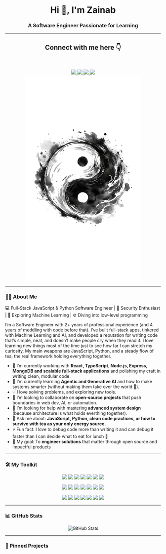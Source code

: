 <h1 align="center">Hi 👋, I'm Zainab</h1>
<h3 align="center">A Software Engineer Passionate for Learning</h3>

<!--
**za-inab/za-inab** is a ✨ _special_ ✨ repository because its `README.md` (this file) appears on your GitHub profile.
---

-->
---

<div align="center">
 <h2 align="center">Connect with me here 👇</h2>
 <br/> <br/>
<a href="mailto:zainabasif.work@gmail.com">
    <img src="https://img.shields.io/badge/Gmail-Zainab_Asif-red">
  </a>
  
   <a href="https://www.linkedin.com/in/zainab-asif-2206/">
    <img src="https://img.shields.io/badge/Linkedin-Zainab_Asif-blue">
  </a>

  
   <a href="https://x.com/xainab_asif">
    <img src="https://img.shields.io/badge/_X_-Zainab_Asif-9cf">
  </a>
  

  
  <a href="https://www.instagram.com/zainabasif.za/">
    <img src="https://img.shields.io/badge/Instagram-Zainab_Asif-ff69b4">
  </a>
  
  </div>

  <div align="center">

  <img src="assets/yingyang-nobg.png" alt="Yingyang"/>
  
</div>


---

### 👩‍💻 About Me 


💻 Full-Stack JavaScript & Python Software Engineer | 🔐 Security Enthusiast | 🤖 Exploring Machine Learning | ⚙️ Diving into low-level programming

I’m a Software Engineer with 2+ years of professional experience (and 4 years of meddling with code before that). I’ve built full-stack apps, tinkered with Machine Learning and AI, and developed a reputation for writing code that’s simple, neat, and doesn’t make people cry when they read it. I love learning new things most of the time just to see how far I can stretch my curiosity. My main weapons are JavaScript, Python, and a steady flow of tea, the real framework holding everything together.


- 🔭 I’m currently working with **React, TypeScript, Node.js, Express, MongoDB and scalable full-stack applications** and polishing my craft in writing clean, modular code.
- 🌱 I’m currently learning **Agentic and Generative AI** and how to make systems smarter (without making them take over the world 🤖).  
- 💡 I love solving problems, and exploring new tools.
- 👯 I’m looking to collaborate on **open-source projects** that push boundaries in web dev, AI, or automation.
- 🤔 I’m looking for help with mastering **advanced system design** (because architecture is what holds everthing together).  
- 💬 Ask me about: **JavaScript, Python, clean code practices, or how to survive with tea as your only energy source.**
- ⚡ Fun fact: I love to debug code more than writing it and can debug it faster than I can decide what to eat for lunch 🍵 
- 🎯 My goal: To **engineer solutions** that matter through open source and impactful products



---

### 🛠️ My Toolkit

<p align="center">
  <img src="https://skillicons.dev/icons?i=js" width="65" />
  <img src="https://skillicons.dev/icons?i=ts" width="65" />
  <img src="https://skillicons.dev/icons?i=python" width="65" />
  <img src="https://skillicons.dev/icons?i=html" width="65" />
  <img src="https://skillicons.dev/icons?i=css" width="65" />
  <img src="https://skillicons.dev/icons?i=mysql" width="65" />
  <img src="https://skillicons.dev/icons?i=postgres" width="65" />
</p>

<p align="center">
  <img src="https://skillicons.dev/icons?i=react" width="65" />
  <img src="https://skillicons.dev/icons?i=nextjs" width="65" />
  <img src="https://skillicons.dev/icons?i=nodejs" width="65" />
  <img src="https://skillicons.dev/icons?i=express" width="65" />
  <img src="https://skillicons.dev/icons?i=flask" width="65" />
  <img src="https://skillicons.dev/icons?i=mongodb" width="65" />
  <img src="https://skillicons.dev/icons?i=pytorch" width="65" />
</p>

<p align="center">
  <img src="https://skillicons.dev/icons?i=scikitlearn" width="65" />
  <img src="https://skillicons.dev/icons?i=tailwind" width="65" />
  <img src="https://skillicons.dev/icons?i=vscode" width="65" />
  <img src="https://skillicons.dev/icons?i=github" width="65" />
  <img src="https://skillicons.dev/icons?i=git" width="65" />
  <img src="https://skillicons.dev/icons?i=notion" width="65" />
  <img src="https://skillicons.dev/icons?i=figma" width="65" />
</p>

---


### 📊 GitHub Stats
<div align="center">

![GitHub Stats](https://streak-stats.demolab.com?user=za-inab&theme=vue-dark&hide_border=true)

</div>


---
### 📌 Pinned Projects

